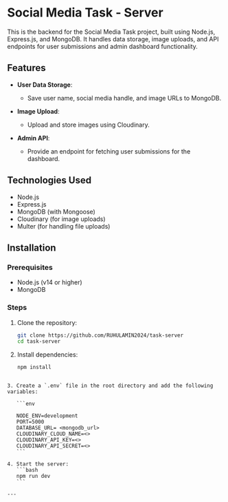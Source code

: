 # Social Media Task - Server

This is the backend for the Social Media Task project, built using Node.js, Express.js, and MongoDB. It handles data storage, image uploads, and API endpoints for user submissions and admin dashboard functionality.

## Features

- **User Data Storage**:

  - Save user name, social media handle, and image URLs to MongoDB.

- **Image Upload**:
  - Upload and store images using Cloudinary.
- **Admin API**:
  - Provide an endpoint for fetching user submissions for the dashboard.

## Technologies Used

- Node.js
- Express.js
- MongoDB (with Mongoose)
- Cloudinary (for image uploads)
- Multer (for handling file uploads)

## Installation

### Prerequisites

- Node.js (v14 or higher)
- MongoDB

### Steps

1. Clone the repository:

   ```bash
   git clone https://github.com/RUHULAMIN2024/task-server
   cd task-server

   ```

2. Install dependencies:
   ```bash
   npm install
   ```

````

3. Create a `.env` file in the root directory and add the following variables:

   ```env

   NODE_ENV=development
   PORT=5000
   DATABASE_URL= <mongodb_url>
   CLOUDINARY_CLOUD_NAME=<>
   CLOUDINARY_API_KEY=<>
   CLOUDINARY_API_SECRET=<>
   ```

4. Start the server:
   ```bash
   npm run dev
   ```

---
````
